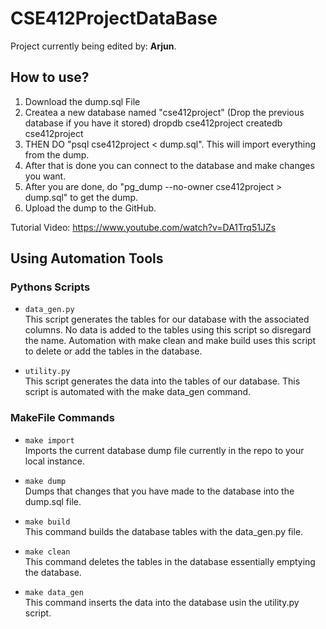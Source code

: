 # CSE412ProjectDataBase

Project currently being edited by: **Arjun**.

## How to use? 

1) Download the dump.sql File
2) Createa a new database named "cse412project" (Drop the previous database if you have it stored)
dropdb cse412project
createdb cse412project
3) THEN DO "psql cse412project < dump.sql". This will import everything from the dump.
4) After that is done you can connect to the database and make changes you want.
5) After you are done, do "pg_dump --no-owner cse412project > dump.sql" to get the dump.
6) Upload the dump to the GitHub.


Tutorial Video: https://www.youtube.com/watch?v=DA1Trq51JZs

## Using Automation Tools 

### Pythons Scripts 

* `data_gen.py` <br>
This script generates the tables for our database with the associated columns. No data is added to the tables using this script so disregard the name. Automation with make clean and make build uses this script to delete or add the tables in the database. 

* `utility.py` <br>
This script generates the data into the tables of our database. This script is automated with the make data_gen command. 

### MakeFile Commands 

* `make import` <br>
Imports the current database dump file currently in the repo to your local instance. 

* `make dump` <br>
Dumps that changes that you have made to the database into the dump.sql file. 

* `make build` <br>
This command builds the database tables with the data_gen.py file. 

* `make clean` <br>
This command deletes the tables in the database essentially emptying the database. 

* `make data_gen` <br>
This command inserts the data into the database usin the utility.py script. 
